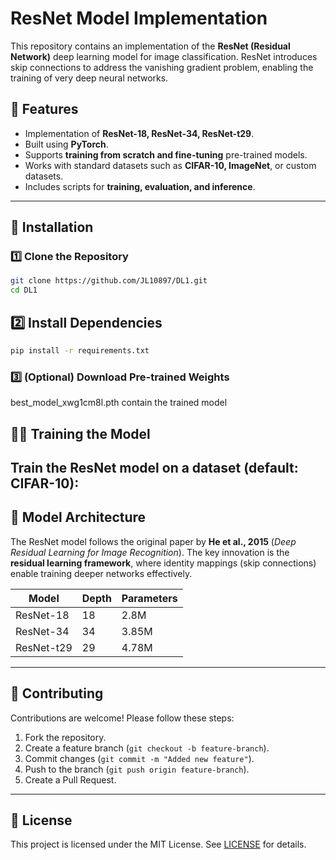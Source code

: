 # ResNet Model Implementation

This repository contains an implementation of the **ResNet (Residual Network)** deep learning model for image classification. ResNet introduces skip connections to address the vanishing gradient problem, enabling the training of very deep neural networks.

## 📌 Features
- Implementation of **ResNet-18, ResNet-34, ResNet-t29**.
- Built using **PyTorch**.
- Supports **training from scratch and fine-tuning** pre-trained models.
- Works with standard datasets such as **CIFAR-10, ImageNet**, or custom datasets.
- Includes scripts for **training, evaluation, and inference**.

---

## 🚀 Installation

### 1️⃣ Clone the Repository
```sh
git clone https://github.com/JL10897/DL1.git
cd DL1
```

## 2️⃣ Install Dependencies
```sh
pip install -r requirements.txt
```

### 3️⃣ (Optional) Download Pre-trained Weights
  best_model_xwg1cm8l.pth contain the trained model


## 🏋️‍♂️ Training the Model
Train the ResNet model on a dataset (default: CIFAR-10):
---

## 📖 Model Architecture
The ResNet model follows the original paper by **He et al., 2015** (*Deep Residual Learning for Image Recognition*). The key innovation is the **residual learning framework**, where identity mappings (skip connections) enable training deeper networks effectively.

| Model    | Depth | Parameters |
|----------|-------|------------|
| ResNet-18 | 18  | 2.8M |
| ResNet-34 | 34  | 3.85M |
| ResNet-t29 | 29  | 4.78M |

---

## 🤝 Contributing
Contributions are welcome! Please follow these steps:
1. Fork the repository.
2. Create a feature branch (`git checkout -b feature-branch`).
3. Commit changes (`git commit -m "Added new feature"`).
4. Push to the branch (`git push origin feature-branch`).
5. Create a Pull Request.

---

## 📄 License
This project is licensed under the MIT License. See [LICENSE](LICENSE) for details.

